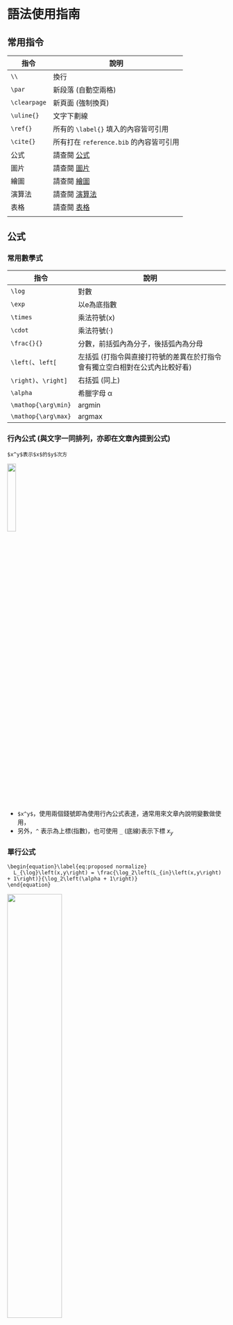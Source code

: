 # 語法使用指南

## 常用指令
| 指令 | 說明 |
|------|------|
| `\\` | 換行 |
| `\par`| 新段落 (自動空兩格) |
| `\clearpage` | 新頁面 (強制換頁) |
| `\uline{}` | 文字下劃線|
| `\ref{}` | 所有的 `\label{}` 填入的內容皆可引用 |
| `\cite{}` | 所有打在 `reference.bib` 的內容皆可引用 |
| 公式 | 請查閱 [公式](#公式) |
| 圖片 | 請查閱 [圖片](#圖片) |
| 繪圖 | 請查閱 [繪圖](#繪圖) |
| 演算法 | 請查閱 [演算法](#演算法) |
| 表格 | 請查閱 [表格](#表格) |
|||


## 公式
### 常用數學式
| 指令 | 說明 |
|------|------|
|`\log`| 對數 |
|`\exp`| 以e為底指數 |
|`\times`| 乘法符號(x) |
|`\cdot`| 乘法符號(·) |
|`\frac{}{}`| 分數，前括弧內為分子，後括弧內為分母 |
|`\left(`、`left[`| 左括弧 (打指令與直接打符號的差異在於打指令會有獨立空白相對在公式內比較好看) |
|`\right)`、`\right]`| 右括弧 (同上) |
|`\alpha`| 希臘字母 α |
| `\mathop{\arg\min}`| argmin|
| `\mathop{\arg\max}`| argmax|

### 行內公式 (與文字一同排列，亦即在文章內提到公式)
```
$x^y$表示$x$的$y$次方
```
<img width="20%" src="./src/equation/1.jpg">

- `$x^y$`，使用兩個錢號即為使用行內公式表達，通常用來文章內說明變數做使用， 
- 另外，`^` 表示為上標(指數)，也可使用 `_` (底線)表示下標 $x_y$



### 單行公式
```
\begin{equation}\label{eq:proposed normalize}
  L_{\log}\left(x,y\right) = \frac{\log_2\left(L_{in}\left(x,y\right) + 1\right)}{\log_2\left(\alpha + 1\right)}
\end{equation}
```
<img width="50%" src="./src/equation/2.jpg">

### 單行公式 (複合條件)
```
\begin{equation}\label{eq:calculate gamma}
    \left\{
        \begin{array}{ll}
            \gamma_L = \mathop{\arg\min}\limits_{\gamma_i} \left(\left|med\left(S_{dark}^{\gamma_i}\right) - M_L \right|\right), & \gamma_i \in \left\{0.1,0.11,...,1\right\} \\
            \gamma_H = \mathop{\arg\min}\limits_{\gamma_i} \left(\left|med\left(S_{bright}^{\gamma_i}\right) - M_H \right|\right), & \gamma_i \in \left\{1,1.1,...,10\right\}
        \end{array}
    \right.
\end{equation}
```
<img width="50%" src="./src/equation/3.jpg">

### 單行公式 (多項對齊)
```
\begin{equation}\label{eq:proposed linear approx weight}
  \begin{aligned}
  \left\{
      \begin{array}{ll}
          \omega_1 = -0.1953125 * L_b + 0.99973125, & L_b  \in \left[0,0.1\right) \\
          \omega_2 = -0.75 * L_b  + 1.0552, & L_b  \in \left[0.1,0.3\right) \\
          \omega_3 = -1.125 * L_b  + 1.1728, & L_b \in \left[0.3,0.5\right) \\
          \omega_4 = -1.125 * L_b  + 1.1628, & L_b  \in \left[0.5,0.7\right) \\
          \omega_5 = -0.875 * L_b + 0.9878, & L_b \in \left[0.7,0.85\right) \\
          \omega_6 = -0.65625 * L_b + 0.79155, & L_b  \in \left[0.85,1\right]
      \end{array}
  \right. \\
  \end{aligned}
\end{equation}
```
<img width="50%" src="./src/equation/4.jpg">

### 多行公式對齊 (等號會在相同位置)
```
\begin{align}
  L_{Lin}\left(x,y\right) &= \log_2\left(L_{in}\left(x,y\right) + 1\right) \label{eq:proposed log2 luminance} \\
  L_{alpha} &= \log_2\left(\alpha + 1 \right) \label{eq:proposed log2 max luminance}
\end{align}
```
<img width="50%" src="./src/equation/5.jpg">

- `&=`，在等號左邊必須加上&

## 繪圖

### 單一公式曲線
```
\begin{figure}[h!]
  \centering
    \begin{tikzpicture}[scale=0.7]
    \begin{axis}[
        xmin=0,
        xmax=1,
        ymin=0,
        ymax=1,
        xtick={0,0.1,...,1},
        %ytick={0,0.1,...,1},
        domain=0:1,
        samples=1000,
        width=0.7\textwidth
    ]
        \addplot[color=red] {exp(-(x^2)/(2*(0.5)^2))};
        \addlegendentry{$\exp(-\frac{{L_b}^2}{2{\sigma_\omega}^2})$}
    \end{axis}
    \end{tikzpicture}
  \caption{Staircase approximation weight}
  \label{figure:staircase weight approximation}
\end{figure}
```
<img width="40%" src="./src/plot/1.jpg">

### 階梯近似圖
```
\begin{figure}[h!]
  \centering
    \begin{tikzpicture}[scale=0.7]
    \begin{axis}[
        xmin=0,
        xmax=1,
        ymin=0,
        ymax=1,
        xtick={0,0.1,...,1},
        %ytick={0,0.1,...,1},
        domain=0:1,
        samples=1000,
        width=0.7\textwidth
    ]
        \addplot[color=red] {exp(-(x^2)/(2*(0.5)^2))};
        \addlegendentry{$\exp(-\frac{{L_b}^2}{2{\sigma_\omega}^2})$}
        \addplot+[const plot, no marks, thick,color=blue] coordinates{
            (0,1)
            (0.1,0.90625)
            (0.2,0.84375)
            (0.3,0.75)
            (0.4,0.625)
            (0.5,0.5)
            (0.6,0.375)
            (0.7,0.28125)
            (0.8,0.18725)
            (0.9,0.125)
            (1,0.125)
        };
        \addlegendentry{approx}
    \end{axis}
    \end{tikzpicture}
  \caption{Staircase approximation weight}
  \label{figure:staircase weight approximation}
\end{figure}
```
<img width="40%" src="./src/plot/2.jpg">


### 多條線性近似圖
```
\begin{figure}[h!]
    \centering
    \begin{tikzpicture}[scale=0.7]
        \begin{axis}[
            xmin=0,
            xmax=1,
            ymin=0,
            ymax=1,
            xtick={0,0.1,...,1},
            %ytick={0,0.1,...,1},
            domain=0:1,
            samples=1000,
            width=0.7\textwidth
        ]
        \addplot[color=red] {exp(-(x^2)/(2*(0.5)^2))};
        \addlegendentry{$\exp(-\frac{{L_b}^2}{2{\sigma_\omega}^2})$}
        \addplot[color=blue,domain=0:0.1]{-0.1953125 * x + 0.99973125};
        \addplot[color=blue,domain=0.1:0.3]{-0.75 * x + 1.0552};
        \addplot[color=blue,domain=0.3:0.5]{-1.125 * x + 1.1728};
        \addplot[color=blue,domain=0.5:0.7]{-1.125 * x + 1.1628};
        \addplot[color=blue,domain=0.7:0.85]{-0.875 * x + 0.9878};
        \addplot[color=blue,domain=0.85:1]{-0.65625 * x + 0.79155};
        \addlegendentry{approx}
        
    \end{axis}
    \end{tikzpicture}
  \caption{Linear approximation weight}
  \label{figure:linear weight approximation}
\end{figure}
```
<img width="40%" src="./src/plot/3.jpg">


## 圖片
### 嵌入單張圖片
```
\begin{figure}[h!]
    \centering
    \includegraphics[width=\linewidth]{background/lena.png}
    \caption{1$\times$1}
    \label{figure:lena512}
\end{figure}
```
<img width="30%" src="./src/figure/1.jpg">

- 其中 `\centering` 是設定圖像置中。
- `width=\linewidth`為不超出論文左右邊界範圍，另外可依據喜好替換為 `scale=0.7` 縮放圖像大小， `0.7` 可自行修改數值，而後面 `{background/lena.png}` 設定為圖像具體所在位置，由於在 `NKUSTthesis.tex` 裡面已經定義圖片的起始目錄為`./figures/`，因此這邊就不須再重複一次 ( ~~{./figures/background/lena.png}~~ )。
- `\caption` 圖片標題。
- `\label` 圖片標籤用來連結 ( `\ref` ) 使用。

### 嵌入多張圖片 ( 3 x 1 )
```
\begin{figure}[h!]
    \centering
    \subfloat[image 1]{
        \label{subfigure:image 1}
        \includegraphics[scale=0.2]{background/lena.png}
    }
    \hspace{0.1cm}
    \subfloat[image 2]{
        \label{subfigure:image 2}
        \includegraphics[scale=0.2]{background/lena.png}
    }
    \hspace{0.1cm}
    \subfloat[image 3]{
        \label{subfigure:image 3}
        \includegraphics[scale=0.2]{background/lena.png}
    }
    \caption{3$\times$1}
    \label{figure:3x1}
\end{figure}
```
<img width="100%" src="./src/figure/2.jpg">

- 其中 `\subfloat[image 1]` 中括號內為圖片標題。
- `\hspace{0.2cm}`為水平距離 `0.2cm` ，請依據圖像實際縮放大小進行調整。

### 嵌入多張圖片 ( 1 x 3 )
```
\begin{figure}[h!]
    \centering
    \subfloat[image 1]{
        \label{subfigure:image 1}
        \includegraphics[scale=0.3]{background/lena.png}
    }
    \vskip\baselineskip
    \subfloat[image 2]{
        \label{subfigure:image 2}
        \includegraphics[scale=0.3]{background/lena.png}
    }
    \vskip\baselineskip
    \subfloat[image 3]{
        \label{subfigure:image 3}
        \includegraphics[scale=0.3]{background/lena.png}
    }
    \caption{1$\times$3}
    \label{figure:1x3}
\end{figure}
```
<img width="30%" src="./src/figure/3.jpg">

- `\vskip\baselineskip`為垂直換行。

### 嵌入多張圖片 ( 1 x 9 ) 跨頁顯示
```
\begin{figure}[h!]
    \centering
    \subfloat[image 1]{
        \label{subfigure:image 1}
        \includegraphics[scale=0.3]{background/lena.png}
    }
    \vskip\baselineskip
    \subfloat[image 2]{
        \label{subfigure:image 2}
        \includegraphics[scale=0.3]{background/lena.png}
    }
    \vskip\baselineskip
    \subfloat[image 3]{
        \label{subfigure:image 3}
        \includegraphics[scale=0.3]{background/lena.png}
    }
    \caption{1$\times$9}
    \label{figure:1x9}
\end{figure}
\begin{figure}[h!]\ContinuedFloat
    \centering
    \subfloat[image 4]{
        \label{subfigure:image 4}
        \includegraphics[scale=0.3]{background/lena.png}
    }
    \vskip\baselineskip
    \subfloat[image 5]{
        \label{subfigure:image 5}
        \includegraphics[scale=0.3]{background/lena.png}
    }
    \vskip\baselineskip
    \subfloat[image 6]{
        \label{subfigure:image 6}
        \includegraphics[scale=0.3]{background/lena.png}
    }
    \caption{1$\times$9 (cont.)}
\end{figure}
\begin{figure}[h!]\ContinuedFloat
    \centering
    \subfloat[image 7]{
        \label{subfigure:image 7}
        \includegraphics[scale=0.3]{background/lena.png}
    }
    \vskip\baselineskip
    \subfloat[image 8]{
        \label{subfigure:image 8}
        \includegraphics[scale=0.3]{background/lena.png}
    }
    \vskip\baselineskip
    \subfloat[image 9]{
        \label{subfigure:image 9}
        \includegraphics[scale=0.3]{background/lena.png}
    }
    \caption{1$\times$9 (cont.)}
\end{figure}
```
<img width="28.8%" src="./src/figure/4_1.jpg">
<img width="28.2%" src="./src/figure/4_2.jpg">
<img width="30%" src="./src/figure/4_3.jpg">

- 跨頁顯示圖片中，此範例有組 `\begin{figure}...\end{figure}`，其中只有第一組需要加上 `\label` 才能夠引用，其他就不必添加，另外其餘兩組必須在 `\begin{figure}` 添加 `\ContinuedFloat` 告訴它這些圖是連續的，裡面標示小圖順序的字母才不會斷掉。

### 卷積核心
```
\subsection{卷積核心}
\begin{figure}[h!]
    \centering
    \label{subfigure: DoG kernel}
    \begin{tikzpicture}
        \matrix[matrix of nodes,
            nodes = {draw, 
            % minimum size=8mm, 
            minimum height=15mm, 
            minimum width=15mm, 
            anchor=center, 
            inner sep=0pt, 
            outer sep=0pt},
            column sep=-\pgflinewidth,
            row sep=-\pgflinewidth,
            ampersand replacement=\&
            ]
        {
        -0.0834 \& -0.0345 \& -0.0834 \\
        -0.0345 \& 0.4716 \& -0.0345 \\
        -0.0834 \& -0.0345 \& -0.0834 \\
        };
    \end{tikzpicture}
    \caption{DoG kernel}
    \label{figure: DoG kernel}
\end{figure}
```
<img width="40%" src="./src/figure/5.jpg">

### 演算法
```
\begin{figure}[h!]
    \begin{algorithm}[H]
        \caption{Weight approximation}
        \begin{algorithmic}[2]
            \Procedure{GetApproxWeight}{$L_b$}
                \If{$L_b < 0.1$}
                    \State \textbf{return} $\omega_1$
                \ElsIf{$L_b < 0.3$}
                    \State \textbf{return} $\omega_2$
                \ElsIf{$L_b < 0.5$}
                    \State \textbf{return} $\omega_3$
                \ElsIf{$L_b < 0.7$}
                    \State \textbf{return} $\omega_4$
                \ElsIf{$L_b < 0.85$}
                    \State \textbf{return} $\omega_5$
                \Else
                    \State \textbf{return} $\omega_6$
                \EndIf
            \EndProcedure
        \end{algorithmic}
    \end{algorithm}
    \caption{Pseudo code of GetApproxWeight}
    \label{figure:proposed pseudo code of get approx weight}
\end{figure}
```
<img width="60%" src="./src/figure/6.jpg">

## 表格
### 純表格
```
\begin{table}[h!]
    \centering
    \caption{TMQI evaluation}
    \begin{tabular}{ |c|c|c|c| } 
        \hline
        \textbf{} & \textbf{A} & \textbf{B} & \textbf{C} \\
        \hline
        \hline
        1.hdr & 0.212607 & 0.21095 & 0.211777 \\
        2.hdr & 0.212476 & 0.210323 & \uline{0.212685} \\
        3.hdr & 0.211404 & 0.200457 & \uline{0.212222} \\
        4.hdr & 0.212809 & 0.208261 & \uline{0.214778} \\
        5.hdr & 0.210723 & 0.209583 & 0.209901 \\
        6.hdr & 0.219070 & 0.212729 & 0.217276 \\
        7.hdr & 0.209030 & 0.208184 & \uline{0.209042} \\
        8.hdr & 0.211305 & 0.209667 & 0.209747 \\
        9.hdr & 0.214496 & 0.197879 & 0.212993 \\
        10.hdr & 0.211099 & 0.210646 & 0.210721 \\
        11.hdr & 0.214491 & 0.202344 & 0.213535 \\
        12.hdr & 0.215437 & 0.214078 & 0.213959 \\
        13.hdr & 0.212190 & NaN & 0.211220 \\
        14.hdr & 0.210871 & NaN & 0.210620 \\
        15.hdr & 0.219825 & 0.207363 & 0.216147 \\
        \hline
    \end{tabular}
    \label{table: TMQI evaluation}
\end{table}
```
<img width="40%" src="./src/table/1.jpg">


### 搭配引用使用 
```
\begin{table}[h!]
    \centering
    \caption{TMQI evaluation}
    \begin{tabular}{ |c|c|c|c| } 
        \hline
        \textbf{} & \textbf{ALTM Retinex\protect\cite{ahn2013adaptive}} & \textbf{IDRA\protect\cite{yang2018adaptive}} & \textbf{Proposed} \\
        \hline
        \hline
        1.hdr & 0.212607 & 0.21095 & 0.211777 \\
        2.hdr & 0.212476 & 0.210323 & \uline{0.212685} \\
        3.hdr & 0.211404 & 0.200457 & \uline{0.212222} \\
        4.hdr & 0.212809 & 0.208261 & \uline{0.214778} \\
        5.hdr & 0.210723 & 0.209583 & 0.209901 \\
        6.hdr & 0.219070 & 0.212729 & 0.217276 \\
        7.hdr & 0.209030 & 0.208184 & \uline{0.209042} \\
        8.hdr & 0.211305 & 0.209667 & 0.209747 \\
        9.hdr & 0.214496 & 0.197879 & 0.212993 \\
        10.hdr & 0.211099 & 0.210646 & 0.210721 \\
        11.hdr & 0.214491 & 0.202344 & 0.213535 \\
        12.hdr & 0.215437 & 0.214078 & 0.213959 \\
        13.hdr & 0.212190 & NaN & 0.211220 \\
        14.hdr & 0.210871 & NaN & 0.210620 \\
        15.hdr & 0.219825 & 0.207363 & 0.216147 \\
        \hline
    \end{tabular}
    \label{table: TMQI evaluation}
\end{table}
```
<img width="40%" src="./src/table/2.jpg">

